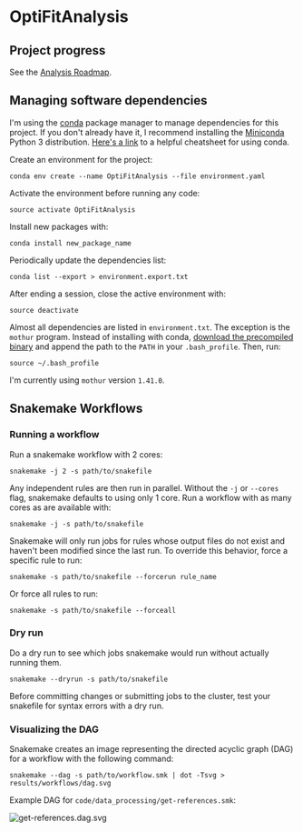# OptiFitAnalysis

## Project progress
See the [Analysis Roadmap](https://github.com/SchlossLab/OptiFitAnalysis/blob/master/AnalysisRoadmap.md).

## Managing software dependencies

I'm using the [conda](https://conda.io/docs/) package manager to manage dependencies for this project. If you don't already have it, I recommend installing the [Miniconda](https://conda.io/miniconda.html) Python 3 distribution. [Here's a link](https://conda.io/docs/_downloads/conda-cheatsheet.pdf) to a helpful cheatsheet for using conda.

Create an environment for the project:
```
conda env create --name OptiFitAnalysis --file environment.yaml
```

Activate the environment before running any code:
```
source activate OptiFitAnalysis
```

Install new packages with:
```
conda install new_package_name
```

Periodically update the dependencies list:
```
conda list --export > environment.export.txt
```

After ending a session, close the active environment with:
```
source deactivate
```

Almost all dependencies are listed in `environment.txt`. The exception is  the `mothur` program. Instead of installing with conda, [download the precompiled binary](https://github.com/mothur/mothur/releases) and append the path to the `PATH` in your `.bash_profile`. Then, run:

```
source ~/.bash_profile
```
I'm currently using `mothur` version `1.41.0`.

## Snakemake Workflows

### Running a workflow
Run a snakemake workflow with 2 cores:
```
snakemake -j 2 -s path/to/snakefile
```
Any independent rules are then run in parallel. Without the `-j` or `--cores` flag, snakemake defaults to using only 1 core.
Run a workflow with as many cores as are available with:
```
snakemake -j -s path/to/snakefile
```

Snakemake will only run jobs for rules whose output files do not exist and haven't been modified since the last run. To override this behavior, force a specific rule to run:
```
snakemake -s path/to/snakefile --forcerun rule_name
```

Or force all rules to run:
```
snakemake -s path/to/snakefile --forceall
```

### Dry run

Do a dry run to see which jobs snakemake would run without actually running them.
```
snakemake --dryrun -s path/to/snakefile
```
Before committing changes or submitting jobs to the cluster, test your snakefile for syntax errors with a dry run.

### Visualizing the DAG

Snakemake creates an image representing the directed acyclic graph (DAG) for a workflow with the following command:
```
snakemake --dag -s path/to/workflow.smk | dot -Tsvg > results/workflows/dag.svg
```

Example DAG for `code/data_processing/get-references.smk`:

![get-references.dag.svg](https://github.com/SchlossLab/OptiFitAnalysis/blob/master/results/workflows/get-references.dag.svg)
